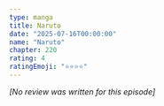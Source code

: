 ```yaml
---
type: manga
title: Naruto
date: "2025-07-16T00:00:00"
name: "Naruto"
chapter: 220
rating: 4
ratingEmoji: "⭐️⭐️⭐️⭐️"
---
```


_[No review was written for this episode]_